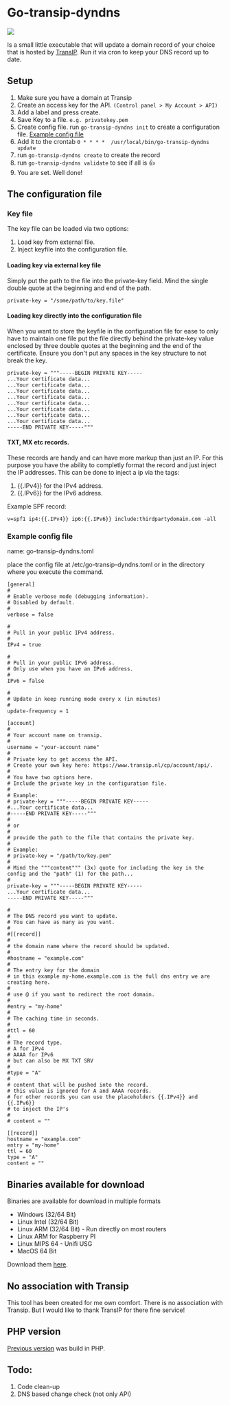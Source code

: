# Go-transip-dyndns
[![](https://goreportcard.com/badge/github.com/jlentink/go-transip-dyndns)](https://goreportcard.com/report/github.com/jlentink/go-transip-dyndns)

Is a small little executable that will update a domain record of your choice that is hosted by [TransIP](https://www.transip.nl/). Run it via cron to keep your DNS record up to date.

## Setup
1. Make sure you have a domain at Transip
2. Create an access key for the API. `(Control panel > My Account > API)`
3. Add a label and press create.
4. Save Key to a file. `e.g. privatekey.pem`
5. Create config file. run `go-transip-dyndns init` to create a configuration file. [Example config file](#example-config-file)
6. Add it to the crontab `0 * * * *  /usr/local/bin/go-transip-dyndns update` 
7. run `go-transip-dyndns create` to create the record
8. run `go-transip-dyndns validate` to see if all is 👍
9. You are set. Well done!


## The configuration file
### Key file
The key file can be loaded via two options:
1. Load key from external file.
2. Inject keyfile into the configuration file.

#### Loading key via external key file

Simply put the path to the file into the private-key field. 
Mind the single double quote at the beginning and end of the path.<br />

    private-key = "/some/path/to/key.file"

#### Loading key directly into the configuration file
When you want to store the keyfile in the configuration file for ease to only have to maintain one file
put the file directly behind the private-key value enclosed by three double quotes at the beginning and the
end of the certificate. Ensure you don't put any spaces in the key structure to not break the key. 

    private-key = """-----BEGIN PRIVATE KEY-----
    ...Your certificate data...
    ...Your certificate data...
    ...Your certificate data...
    ...Your certificate data...
    ...Your certificate data...
    ...Your certificate data...
    ...Your certificate data...
    ...Your certificate data...
    -----END PRIVATE KEY-----"""

#### TXT, MX etc records.
These records are handy and can have more markup than just an IP. For this purpose you have the ability to
completly format the record and just inject the IP addresses. This can be done to inject a ip via the tags:

1. {{.IPv4}} for the IPv4 address.
2. {{.IPv6}} for the IPv6 address.

Example SPF record:

    v=spf1 ip4:{{.IPv4}} ip6:{{.IPv6}} include:thirdpartydomain.com -all

### Example config file
name: go-transip-dyndns.toml

place the config file at /etc/go-transip-dyndns.toml or in the directory where you execute the command.


    [general]
    #
    # Enable verbose mode (debugging information).
    # Disabled by default.
    #
    verbose = false
    
    #
    # Pull in your public IPv4 address.
    #
    IPv4 = true
    
    #
    # Pull in your public IPv6 address.
    # Only use when you have an IPv6 address.
    #
    IPv6 = false
    
    #
    # Update in keep running mode every x (in minutes)
    #
    update-frequency = 1
    
    [account]
    #
    # Your account name on transip.
    #
    username = "your-account name"
    #
    # Private key to get access the API.
    # Create your own key here: https://www.transip.nl/cp/account/api/.
    #
    # You have two options here.
    # Include the private key in the configuration file.
    #
    # Example:
    # private-key = """-----BEGIN PRIVATE KEY-----
    #...Your certificate data...
    #-----END PRIVATE KEY-----"""
    #
    # or
    #
    # provide the path to the file that contains the private key.
    #
    # Example:
    # private-key = "/path/to/key.pem"
    #
    # Mind the """content""" (3x) quote for including the key in the config and the "path" (1) for the path...
    #
    private-key = """-----BEGIN PRIVATE KEY-----
    ...Your certificate data...
    -----END PRIVATE KEY-----"""
    
    #
    # The DNS record you want to update.
    # You can have as many as you want.
    #
    #[[record]]
    #
    # the domain name where the record should be updated.
    #
    #hostname = "example.com"
    #
    # The entry key for the domain
    # in this example my-home.example.com is the full dns entry we are creating here.
    #
    # use @ if you want to redirect the root domain.
    #
    #entry = "my-home"
    #
    # The caching time in seconds.
    #
    #ttl = 60
    #
    # The record type.
    # A for IPv4
    # AAAA for IPv6
    # but can also be MX TXT SRV
    #
    #type = "A"
    #
    # content that will be pushed into the record.
    # this value is ignored for A and AAAA records.
    # for other records you can use the placeholders {{.IPv4}} and {{.IPv6}}
    # to inject the IP's
    #
    # content = ""
    
    [[record]]
    hostname = "example.com"
    entry = "my-home"
    ttl = 60
    type = "A"
    content = ""

## Binaries available for download
Binaries are available for download in multiple formats

* Windows (32/64 Bit)
* Linux Intel (32/64 Bit)
* Linux ARM (32/64 Bit) - Run directly on most routers
* Linux ARM for Raspberry PI
* Linux MIPS 64 - Unifi USG
* MacOS 64 Bit

Download them [here](https://github.com/jlentink/go-transip-dyndns/releases/latest).

## No association with Transip
This tool has been created for me own comfort. There is no association with Transip. But I would like to thank TransIP for there fine service!

## PHP version
[Previous version](https://github.com/jlentink/transip-dyndns) was build in PHP.

## Todo:
1. Code clean-up
2. DNS based change check (not only API)
